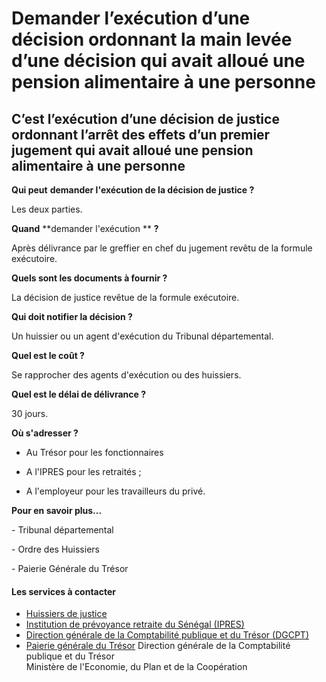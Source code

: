 # Demander l’exécution d’une décision ordonnant la main levée d’une décision qui avait alloué une pension alimentaire à une personne

C’est l’exécution d’une décision de justice ordonnant l’arrêt des effets d’un premier jugement qui avait alloué une pension alimentaire à une personne
------------------------------------------------------------------------------------------------------------------------------------------------------

**Qui peut** **demander l'exécution de la décision de justice ?**

Les deux parties.

**Quand** **demander l'exécution ** **?**

Après délivrance par le greffier en chef du jugement revêtu de la formule exécutoire.

**Quels sont les documents à fournir ?**

La décision de justice revêtue de la formule exécutoire.

**Qui doit notifier la décision ?**

Un huissier ou un agent d'exécution du Tribunal départemental.

**Quel est le coût ?**

Se rapprocher des agents d'exécution ou des huissiers.

**Quel est le délai de délivrance ?**

30 jours.

**Où s'adresser ?**

*   Au Trésor pour les fonctionnaires  
    

*   A l'IPRES pour les retraités ;

*   A l'employeur pour les travailleurs du privé.

**Pour en savoir plus...**

\- Tribunal départemental  

\- Ordre des Huissiers  

\- Paierie Générale du Trésor

#### Les services à contacter

*   [Huissiers de justice](../../../services/huissiers-de-justice.md)
*   [Institution de prévoyance retraite du Sénégal (IPRES)](../../../services/institution-de-prevoyance-retraite-du-senegal-ipres.md)
*   [Direction générale de la Comptabilité publique et du Trésor (DGCPT)](../../../services/direction-generale-de-la-comptabilite-publique-et-du-tresor-dgcpt.md)
*   [Paierie générale du Trésor](../../../services/paierie-generale-du-tresor.md) Direction générale de la Comptabilité publique et du Trésor  
    Ministère de l'Economie, du Plan et de la Coopération